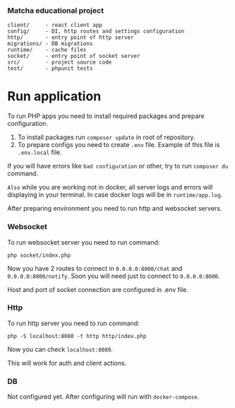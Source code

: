 ### Matcha educational project

    client/     - react client app
    config/     - DI, http routes and settings configuration
    http/       - entry point of http server
    migrations/ - DB migrations
    runtime/    - cache files
    socket/     - entry point of socket server
    src/        - project source code
    test/       - phpunit tests


# Run application

To run PHP apps you need to install required packages and prepare configuration.

  1. To install packages run ``composer update`` in root of repository.
  2. To prepare configs you need to create ``.env`` file. Example of this file is ``.env.local`` file.

If you will have errors like `bad configuration` or other, try to run ``composer du`` command.

`Also` while you are working not in docker, all server logs and errors will displaying in your terminal.
In case docker logs will be in `runtime/app.log`.

After preparing environment you need to run http and websocket servers.

### Websocket

To run websocket server you need to run command:

    php socket/index.php

Now you have 2 routes to connect in `0.0.0.0:8000/chat` and `0.0.0.0:8000/notify`.
Soon you will need just to connect to `0.0.0.0:8000`.

Host and port of socket connection are configured in .env file.

### Http

To run http server you need to run command:

    php -S localhost:8080 -t http http/index.php

Now you can check `localhost:8080`.

This will work for auth and client actions.

### DB

Not configured yet. After configuring will run with `docker-compose`.
